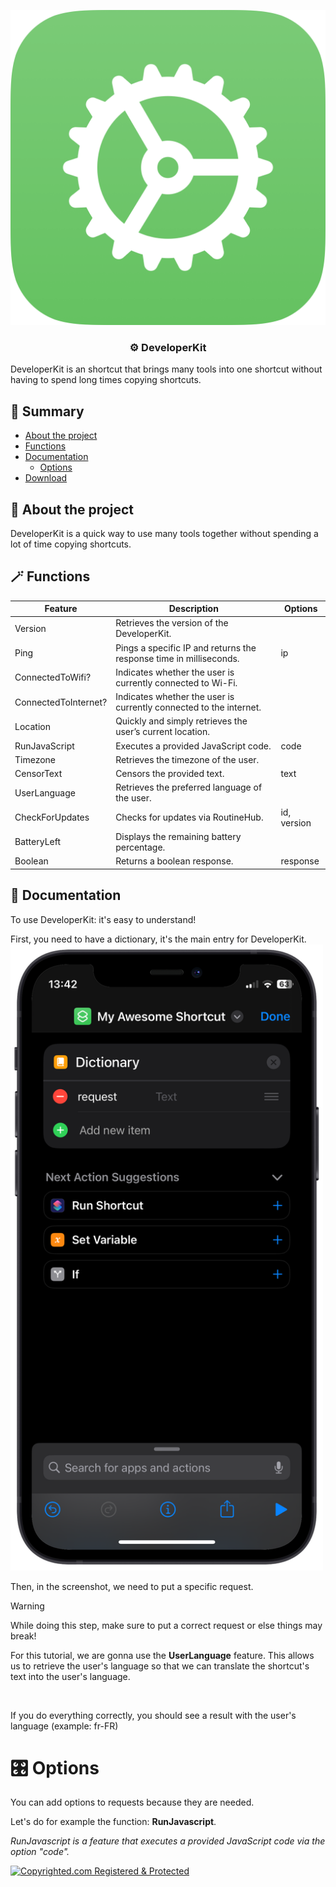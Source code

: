 <p align="center">
 <img src="Icon.png" alt="DeveloperKit"></a>
</p>

<h3 align="center">⚙️ DeveloperKit</h3>

DeveloperKit is an shortcut that brings many tools into one shortcut without having to spend long times copying shortcuts.

## 🚀 Summary

- [About the project](#-about-the-project)
 - [Functions](#-functions)
- [Documentation](#-documentation)
  - [Options](#%EF%B8%8F-options)
- [Download](#-download)

## 📖 About the project

DeveloperKit is a quick way to use many tools together without spending a lot of time copying shortcuts.

## 🪄 Functions

| Feature            | Description                                                       | Options                    |
|---------------------|-------------------------------------------------------------------|----------------------------|
| Version             | Retrieves the version of the DeveloperKit.                         |                            |
| Ping                | Pings a specific IP and returns the response time in milliseconds. | ip                         |
| ConnectedToWifi?    | Indicates whether the user is currently connected to Wi-Fi.        |                            |
| ConnectedToInternet?| Indicates whether the user is currently connected to the internet.  |                            |
| Location            | Quickly and simply retrieves the user’s current location.          |                            |
| RunJavaScript       | Executes a provided JavaScript code.                              | code                       |
| Timezone            | Retrieves the timezone of the user.                                |                            |
| CensorText          | Censors the provided text.                                        | text                       |
| UserLanguage        | Retrieves the preferred language of the user.                      |                            |
| CheckForUpdates     | Checks for updates via RoutineHub.                                 | id, version                |
| BatteryLeft         | Displays the remaining battery percentage.                         |                            |
| Boolean             | Returns a boolean response.                                       | response                   |

## 📕 Documentation

To use DeveloperKit: it's easy to understand!

First, you need to have a dictionary, it's the main entry for DeveloperKit.
<img src="/Screenshots/1.png" alt="" width="500" height="auto">

Then, in the screenshot, we need to put a specific request.
> [!WARNING]
While doing this step, make sure to put a correct request or else things may break!

For this tutorial, we are gonna use the **UserLanguage** feature. 
This allows us to retrieve the user's language so that we can translate the shortcut's text into the user's language.

<img src="https://github.com/notthebestdev/developerkit/assets/129324066/e3946664-619f-4bbd-9f8c-a4d8e89dccfb" alt="" width="500" height="auto">

If you do everything correctly, you should see a result with the user's language (example: fr-FR)

# 🎛️ Options

You can add options to requests because they are needed.

Let's do for example the function: **RunJavascript**.

*RunJavascript is a feature that executes a provided JavaScript code via the option "code".*

<a class="copyrighted-badge" title="Copyrighted.com Registered &amp; Protected" target="_blank" href="https://app.copyrighted.com/work/6F7WlGgDjwNPkhbT"><img alt="Copyrighted.com Registered &amp; Protected" border="0" width="125" height="25" srcset="https://static.copyrighted.com/badges/125x25/04_2_2x.png 2x" src="https://static.copyrighted.com/badges/125x25/04_2.png"></a>
